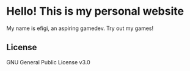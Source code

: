 # Hello! This is my personal website

My name is efigi, an aspiring gamedev. Try out my games!

## License

GNU General Public License v3.0
